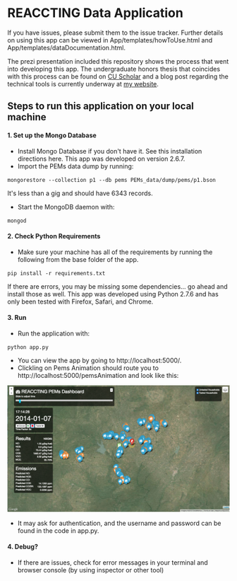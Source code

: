 # REACCTING Data Application

If you have issues, please submit them to the issue tracker.  Further details on using this app can be viewed in App/templates/howToUse.html and App/templates/dataDocumentation.html.

The prezi presentation included this repository shows the process that went into developing this app.  The undergraduate honors thesis that coincides with this process can be found on [CU Scholar](http://scholar.colorado.edu/honr_theses/941/) and a blog post regarding the technical tools is currently underway at [my website](http://alexianewgord.com).

## Steps to run this application on your local machine

#### 1. Set up the Mongo Database

* Install Mongo Database if you don't have it.  See this installation directions here.  This app was developed on version 2.6.7.
* Import the PEMs data dump by running:
```
mongorestore --collection p1 --db pems PEMs_data/dump/pems/p1.bson
```
It's less than a gig and should have 6343 records.
* Start the MongoDB daemon with:
```
mongod
```

#### 2. Check Python Requirements

* Make sure your machine has all of the requirements by running the following from the base folder of the app. 
```
pip install -r requirements.txt
```
If there are errors, you may be missing some dependencies... go ahead and install those as well.
This app was developed using Python 2.7.6 and has only been tested with Firefox, Safari, and Chrome.

#### 3. Run

* Run the application with:
```
python app.py
```
* You can view the app by going to http://localhost:5000/.  
* Clickling on Pems Animation should route you to http://localhost:5000/pemsAnimation and look like this:

![alt tag](screenshot1.png)

* It may ask for authentication, and the username and password can be found in the code in app.py.

#### 4. Debug?

* If there are issues, check for error messages in your terminal and browser console (by using inspector or other tool)





